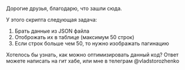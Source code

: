 Дорогие друзья, благодарю, что зашли сюда.

У этого скрипта следующая задача:
  1. Брать данные из JSON файла
  2. Отоброжать их в таблице (максимум 50 строк)
  3. Если строк больше чем 50, то нужно изображать пагинацию
  
Хотелось бы узнать, как можно оптимизировать данный код? 
Ответ можете написать на гит хабе, или мне в телеграм @vladstorozhenko
